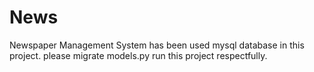 # News

Newspaper Management System has been used mysql database in this project. please migrate models.py run this project respectfully.
